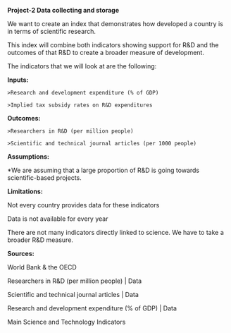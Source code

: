 **Project-2 Data collecting and storage**

We want to create an index that demonstrates how developed a country is in terms of scientific research. 

This index will combine both indicators showing support for R&D and the outcomes of that R&D to create a broader measure of development.

The indicators that we will look at are the following:

**Inputs:**

	>Research and development expenditure (% of GDP)

	>Implied tax subsidy rates on R&D expenditures

**Outcomes:**

	>Researchers in R&D (per million people)

	>Scientific and technical journal articles (per 1000 people)

 

**Assumptions:**

*We are assuming that a large proportion of R&D is going towards scientific-based projects.

 

**Limitations:**

Not every country provides data for these indicators

Data is not available for every year

There are not many indicators directly linked to science. We have to take a broader R&D measure.

 

**Sources:**

World Bank & the OECD

Researchers in R&D (per million people) | Data 

Scientific and technical journal articles | Data 

Research and development expenditure (% of GDP) | Data 

Main Science and Technology Indicators 
